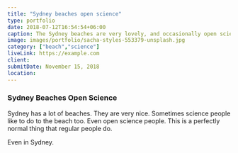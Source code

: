 ```yaml
---
title: "Sydney beaches open science"
type: portfolio
date: 2018-07-12T16:54:54+06:00
caption: The Sydney beaches are very lovely, and occasionally open science happens there too.
image: images/portfolio/sacha-styles-553379-unsplash.jpg
category: ["beach","science"]
liveLink: https://example.com
client: 
submitDate: November 15, 2018
location: 
---
```

### Sydney Beaches Open Science

Sydney has a lot of beaches. They are very nice. Sometimes science people like to do to the beach too. Even open science people. This is a perfectly normal thing that regular people do. 

Even in Sydney.